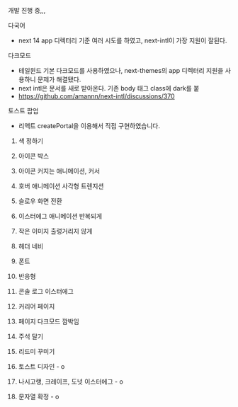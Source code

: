 개발 진행 중,,,

다국어

- next 14 app 디렉터리 기준 여러 시도를 하였고, next-intl이 가장 지원이 잘된다.

다크모드

- 테일윈드 기본 다크모드를 사용하였으나, next-themes의 app 디렉터리 지원을 사용하니 문제가 해결됐다.
- next intl은 문서를 새로 받아온다. 기존 body 태그 class에 dark를 붙
- https://github.com/amannn/next-intl/discussions/370

토스트 팝업

- 리액트 createPortal을 이용해서 직접 구현하였습니다.

1. 색 정하기
2. 아이콘 박스
3. 아이콘 커지는 애니메이션, 커서
4. 호버 애니메이션 사각형 트렌지션
5. 슬로우 화면 전환
6. 이스터에그 애니메이션 반복되게
7. 작은 이미지 출렁거리지 않게
8. 헤더 네비
9. 폰트
10. 반응형
11. 콘솔 로그 이스터에그
12. 커리어 페이지
13. 페이지 다크모드 깜박임
14. 주석 달기
15. 리드미 꾸미기

16. 토스트 디자인 - o
17. 나시고랭, 크레이프, 도넛 이스터에그 - o
18. 문자열 확정 - o
